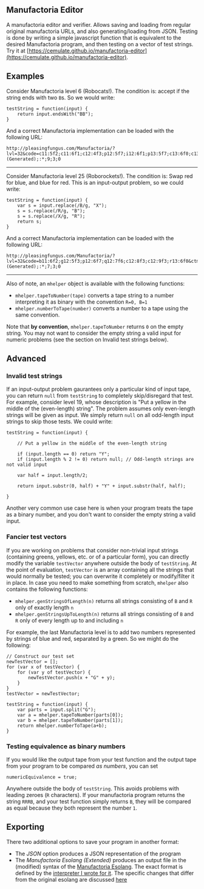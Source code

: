 ## Manufactoria Editor

A manufactoria editor and verifier.
Allows saving and loading from regular original manufactoria URLs, and also generating/loading from JSON.
Testing is done by writing a simple javascript function that is equivalent to the desired Manufactoria program, and then testing on a vector of test strings.
Try it at [https://cemulate.github.io/manufactoria-editor](https://cemulate.github.io/manufactoria-editor).

## Examples

Consider Manufactoria level 6 (Robocats!).
The condition is: accept if the string ends with two `B`s.
So we would write:

	testString = function(input) {
		return input.endsWith("BB");
	}

And a correct Manufactoria implementation can be loaded with the following URL:

    http://pleasingfungus.com/Manufactoria/?lvl=32&code=c11:5f2;c11:6f1;c12:4f3;p12:5f7;i12:6f1;p13:5f7;c13:6f0;c13:11f0;c14:4f3;p14:5f6;c14:6f0;c14:11f0;c15:5f3;c15:6f3;c15:7f3;c15:8f3;c15:9f3;c15:10f3;c15:11f0&ctm=Program;(Generated);:*;9;3;0

------------------

Consider Manufactoria level 25 (Roborockets!).
The condition is: Swap red for blue, and blue for red.
This is an input-output problem, so we could write:

	testString = function(input) {
		var s = input.replace(/B/g, "X");
		s = s.replace(/R/g, "B");
		s = s.replace(/X/g, "R");
		return s;
	}

And a correct Manufactoria implementation can be loaded with the following URL:

    http://pleasingfungus.com/Manufactoria/?lvl=32&code=b11:6f2;g12:5f3;p12:6f7;q12:7f6;c12:8f3;c12:9f3;r13:6f0&ctm=Program;(Generated);:*;7;3;0

---

Also of note, an `mhelper` object is available with the following functions:

* `mhelper.tapeToNumber(tape)` converts a tape string to a number interpreting it as binary with the convention `R=0, B=1`
* `mhelper.numberToTape(number)` converts a number to a tape using the same convention.

Note that **by convention**, `mhelper.tapeToNumber` returns `0` on the empty string.
You may not want to consider the empty string a valid input for numeric problems (see the section on Invalid test strings below).

## Advanced

### Invalid test strings

If an input-output problem gaurantees only a particular kind of input tape, you can return `null` from `testString` to completely skip/disregard that test.
For example, consider level 19, whose description is "Put a yellow in the middle of the (even-length) string".
The problem assumes only even-length strings will be given as input.
We simply return `null` on all odd-length input strings to skip those tests.
We could write:

	testString = function(input) {

		// Put a yellow in the middle of the even-length string

		if (input.length == 0) return "Y";
		if (input.length % 2 != 0) return null; // Odd-length strings are not valid input

		var half = input.length/2;

		return input.substr(0, half) + "Y" + input.substr(half, half);

	}

Another very common use case here is when your program treats the tape as a binary number, and you don't want to consider the empty string a valid input.

### Fancier test vectors

If you are working on problems that consider non-trivial input strings (containing greens, yellows, etc. or of a particular form), you can directly modify the variable `testVector` anywhere outside the body of `testString`.
At the point of evaluation, `testVector` is an array containing all the strings that would normally be tested; you can overwrite it completely or modify/filter it in place.
In case you need to make something from scratch, `mhelper` also contains the following functions:

* `mhelper.genStringsOfLength(n)` returns all strings consisting of `B` and `R` only of exactly length `n`
* `mhelper.genStringsUpToLength(n)` returns all strings consisting of `B` and `R` only of every length up to and including `n`

For example, the last Manufactoria level is to add two numbers represented by strings of blue and red, separated by a green.
So we might do the following:

	// Construct our test set
	newTestVector = [];
	for (var x of testVector) {
		for (var y of testVector) {
			newTestVector.push(x + "G" + y);
		}
	}
	testVector = newTestVector;

	testString = function(input) {
		var parts = input.split("G");
		var a = mhelper.tapeToNumber(parts[0]);
		var b = mhelper.tapeToNumber(parts[1]);
		return mhelper.numberToTape(a+b);
	}

### Testing equivalence as binary numbers

If you would like the output tape from your test function and the output tape from your program to be compared *as numbers*, you can set

    numericEquivalence = true;

Anywhere outside the body of `testString`.
This avoids problems with leading zeroes (`R` characters).
If your manufactoria program returns the string `RRRB`, and your test function simply returns `B`, they will be compared as equal because they both represent the number `1`.

## Exporting

There two additional options to save your program in another format:
* The *JSON* option produces a JSON representation of the program
* The *Manufactoria Esolang (Extended)* produces an output file in the (modified) syntax of the [Manufactoria Esolang](https://esolangs.org/wiki/Manufactoria).
The exact format is defined by the [interpreter I wrote for it](https://github.com/cemulate/haskell-manufactoria-interpreter).
The specific changes that differ from the original esolang are discussed [here](https://github.com/cemulate/haskell-manufactoria-interpreter/blob/master/README.md#changes-to-specifications)
